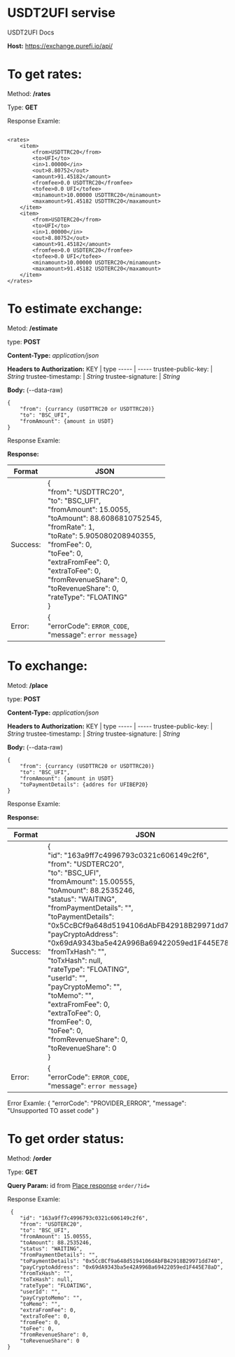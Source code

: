 # USDT2UFI servise
USDT2UFI Docs

**Host:** https://exchange.purefi.io/api/

# To get rates:

Method: **/rates**   

Type: **GET**

Response Examle:

```

<rates>
    <item>
        <from>USDTTRC20</from>
        <to>UFI</to>
        <in>1.00000</in>
        <out>8.80752</out>
        <amount>91.45182</amount>
        <fromfee>0.0 USDTTRC20</fromfee>
        <tofee>0.0 UFI</tofee>
        <minamount>10.00000 USDTTRC20</minamount>
        <maxamount>91.45182 USDTTRC20</maxamount>
    </item>
    <item>
        <from>USDTERC20</from>
        <to>UFI</to>
        <in>1.00000</in>
        <out>8.80752</out>
        <amount>91.45182</amount>
        <fromfee>0.0 USDTERC20</fromfee>
        <tofee>0.0 UFI</tofee>
        <minamount>10.00000 USDTERC20</minamount>
        <maxamount>91.45182 USDTERC20</maxamount>
    </item>
</rates>

```

# To estimate exchange:

Metod: **/estimate**

type: **POST**

**Content-Type:** *application/json*

**Headers to Authorization:**
KEY   |    type
----- | -----
trustee-public-key:     |   *String*
trustee-timestamp:     |   *String*
trustee-signature:     |   *String*

**Body:** (--data-raw)
```
{
    "from": {currancy (USDTTRC20 or USDTTRC20)}
    "to": "BSC_UFI",
    "fromAmount": {amount in USDT}
} 
```

Response Examle:



**Response:**

Format | JSON
----- | -----
Success: |   { <br>  "from": "USDTTRC20", <br> "to": "BSC_UFI", <br> "fromAmount": 15.0055, <br> "toAmount": 88.6086810752545, <br> "fromRate": 1, <br> "toRate": 5.905080208940355, <br> "fromFee": 0, <br> "toFee": 0, <br> "extraFromFee": 0, <br> "extraToFee": 0, <br> "fromRevenueShare": 0, <br> "toRevenueShare": 0, <br> "rateType": "FLOATING" <br> }
Error: |  {  <br>  "errorCode": `ERROR_CODE`, <br>  "message": ```error message```}

# To exchange:

Metod: **/place**

type: **POST**

**Content-Type:** *application/json*

**Headers to Authorization:**
KEY   |    type
----- | -----
trustee-public-key:     |   *String*
trustee-timestamp:     |   *String*
trustee-signature:     |   *String*

**Body:** (--data-raw)
```
{
    "from": {currancy (USDTTRC20 or USDTTRC20)}
    "to": "BSC_UFI",
    "fromAmount": {amount in USDT}
    "toPaymentDetails": {addres for UFIBEP20}
} 
```

Response Examle:



**Response:**

Format | JSON
----- | -----
Success: |   { <br>  "id": "163a9ff7c4996793c0321c606149c2f6", <br>  "from": "USDTERC20", <br>  "to": "BSC_UFI", <br>  "fromAmount": 15.00555, <br>  "toAmount": 88.2535246, <br>  "status": "WAITING", <br>  "fromPaymentDetails": "", <br>  "toPaymentDetails": "0x5CcBCf9a648d5194106dAbFB42918B29971dd740", <br>  "payCryptoAddress": "0x69dA9343ba5e42A996Ba69422059ed1F445E78aD", <br>  "fromTxHash": "", <br>  "toTxHash": null, <br>  "rateType": "FLOATING", <br>  "userId": "", <br>  "payCryptoMemo": "", <br>  "toMemo": "", <br>  "extraFromFee": 0, <br>  "extraToFee": 0, <br>  "fromFee": 0, <br>  "toFee": 0, <br>  "fromRevenueShare": 0, <br>  "toRevenueShare": 0 <br>  }
Error: |  {  <br>  "errorCode": `ERROR_CODE`, <br>  "message": ```error message```}

Error Examle:
{
    "errorCode": "PROVIDER_ERROR",
    "message": "Unsupported TO asset code"
}
# To get order status:

Method: **/order**   

Type: **GET**

**Query Param:** id
from [Place response]() 
` order/?id= `

Response Examle:

```
 {
    "id": "163a9ff7c4996793c0321c606149c2f6",
    "from": "USDTERC20",
    "to": "BSC_UFI",
    "fromAmount": 15.00555,
    "toAmount": 88.2535246,
    "status": "WAITING",
    "fromPaymentDetails": "",
    "toPaymentDetails": "0x5CcBCf9a648d5194106dAbFB42918B29971dd740",
    "payCryptoAddress": "0x69dA9343ba5e42A996Ba69422059ed1F445E78aD",
    "fromTxHash": "",
    "toTxHash": null,
    "rateType": "FLOATING",
    "userId": "",
    "payCryptoMemo": "",
    "toMemo": "",
    "extraFromFee": 0,
    "extraToFee": 0,
    "fromFee": 0,
    "toFee": 0,
    "fromRevenueShare": 0,
    "toRevenueShare": 0
}
```
